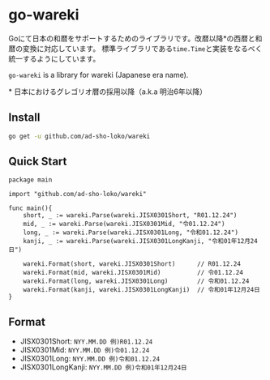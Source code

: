 # go-wareki

Goにて日本の和暦をサポートするためのライブラリです。改暦以降*の西暦と和暦の変換に対応しています。
標準ライブラリである`time.Time`と実装をなるべく統一するようにしています。

`go-wareki` is a library for wareki (Japanese era name).

\* 日本におけるグレゴリオ暦の採用以降（a.k.a 明治6年以降）

## Install

```bash
go get -u github.com/ad-sho-loko/wareki
```

## Quick Start

```
package main

import "github.com/ad-sho-loko/wareki"

func main(){
    short, _ := wareki.Parse(wareki.JISX0301Short, "R01.12.24")
    mid, _ := wareki.Parse(wareki.JISX0301Mid, "令01.12.24")
    long, _ := wareki.Parse(wareki.JISX0301Long, "令和01.12.24")
    kanji, _ := wareki.Parse(wareki.JISX0301LongKanji, "令和01年12月24日")

    wareki.Format(short, wareki.JISX0301Short)      // R01.12.24
    wareki.Format(mid, wareki.JISX0301Mid)          // 令01.12.24
    wareki.Format(long, wareki.JISX0301Long)        // 令和01.12.24
    wareki.Format(kanji, wareki.JISX0301LongKanji)  // 令和01年12月24日
}
```

## Format

- JISX0301Short: `NYY.MM.DD 例)R01.12.24`
- JISX0301Mid: `NYY.MM.DD 例)令01.12.24`
- JISX0301Long: `NYY.MM.DD 例)令和01.12.24`
- JISX0301LongKanji: `NYY.MM.DD 例)令和01年12月24日`
